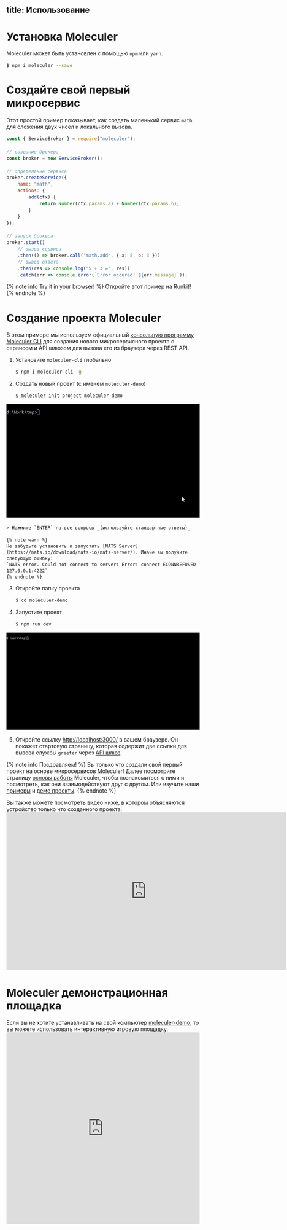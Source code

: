 title: Использование
---
# Установка Moleculer

Moleculer может быть установлен с помощью `npm` или `yarn`.

```bash
$ npm i moleculer --save
```

# Создайте свой первый микросервис
Этот простой пример показывает, как создать маленький сервис `math` для сложения двух чисел и локального вызова.

```js
const { ServiceBroker } = require("moleculer");

// создание брокера
const broker = new ServiceBroker();

// определение сервиса
broker.createService({
    name: "math",
    actions: {
        add(ctx) {
            return Number(ctx.params.a) + Number(ctx.params.b);
        }
    }
});

// запуск брокера
broker.start()
    // вызов сервиса
    .then(() => broker.call("math.add", { a: 5, b: 3 }))
    // вывод ответа
    .then(res => console.log("5 + 3 =", res))
    .catch(err => console.error(`Error occured! ${err.message}`));
```

{% note info Try it in your browser! %}
Откройте этот пример на [Runkit!](https://runkit.com/icebob/moleculer-usage)
{% endnote %}

# Создание проекта Moleculer
В этом примере мы используем официальный [консольную программу Moleculer CLI](moleculer-cli.html) для создания нового микросервисного проекта с сервисом и API шлюзом для вызова его из браузера через REST API.

1. Установите `moleculer-cli` глобально
    ```bash
    $ npm i moleculer-cli -g
    ```
2. Создать новый проект (с именем `moleculer-demo`)
    ```bash
    $ moleculer init project moleculer-demo
    ```
 <div align="center"><img src="assets/usage/usage-demo-1.gif" /></div>

    > Нажмите `ENTER` на все вопросы _(используйте стандартные ответы)_    
    
    {% note warn %}
    Не забудьте установить и запустить [NATS Server](https://nats.io/download/nats-io/nats-server/). Иначе вы получите следующую ошибку:
    `NATS error. Could not connect to server: Error: connect ECONNREFUSED 127.0.0.1:4222`
    {% endnote %}

3. Откройте папку проекта
    ```bash
    $ cd moleculer-demo
    ```

4. Запустите проект
    ```bash
    $ npm run dev
    ```


<div align="center">
  <img src="assets/usage/usage-demo-2.gif" />
</div>

5. Откройте ссылку [http://localhost:3000/](http://localhost:3000/) в вашем браузере. Он покажет стартовую страницу, которая содержит две ссылки для вызова службы `greeter` через [API шлюз](https://github.com/moleculerjs/moleculer-web).

{% note info Поздравляем! %}
Вы только что создали свой первый проект на основе микросервисов Moleculer! Далее посмотрите страницу [основы работы](concepts.html) Moleculer, чтобы познакомиться с ними и посмотреть, как они взаимодействуют друг с другом. Или изучите наши [примеры](examples.html) и [демо проекты](https://github.com/moleculerjs/moleculer-examples).
{% endnote %}

Вы также можете посмотреть видео ниже, в котором объясняются устройство только что созданного проекта. <iframe width="730" height="410" src="https://www.youtube.com/embed/t4YR6MWrugw" frameborder="0" allow="accelerometer; autoplay; encrypted-media; gyroscope; picture-in-picture" allowfullscreen mark="crwd-mark"></iframe>


# Moleculer демонстрационная площадка
Если вы не хотите устанавливать на свой компьютер [moleculer-demo](usage.html#Create-a-Moleculer-project), то вы можете использовать интерактивную игровую площадку. <iframe src="https://codesandbox.io/embed/github/moleculerjs/sandbox-moleculer-project/tree/master/?fontsize=14" title="moleculer-project" allow="geolocation; microphone; camera; midi; vr; accelerometer; gyroscope; payment; ambient-light-sensor; encrypted-media" style="width:100%; height:500px; border:0; border-radius: 4px; overflow:hidden;" sandbox="allow-modals allow-forms allow-popups allow-scripts allow-same-origin" mark="crwd-mark"></iframe>
